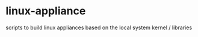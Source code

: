 linux-appliance
===============

scripts to build linux appliances based on the local system kernel / libraries 
